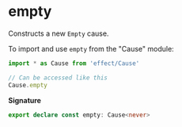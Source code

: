 # empty

Constructs a new `Empty` cause.

To import and use `empty` from the "Cause" module:

```ts
import * as Cause from 'effect/Cause'

// Can be accessed like this
Cause.empty
```

**Signature**

```ts
export declare const empty: Cause<never>
```

